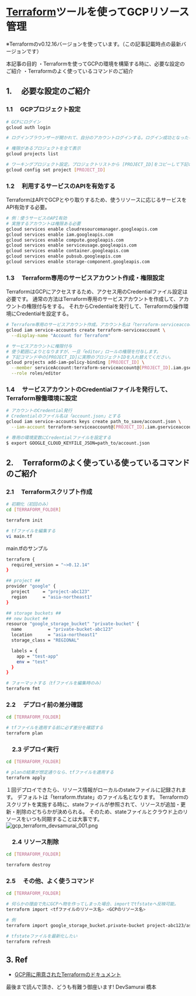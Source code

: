 # [Terraform](https://www.terraform.io/)ツールを使ってGCPリソース管理
※Terraformのv0.12.16バージョンを使っています。（この記事記載時点の最新バージョンです）

本記事の目的
・Terraformを使ってGCPの環境を構築する時に、必要な設定のご紹介
・Terraformのよく使っているコマンドのご紹介


## 1. 　必要な設定のご紹介
### 1.1 　GCPプロジェクト設定
```sh
# GCPにログイン
gcloud auth login

# ログインブラウンザーが開かれて、自分のアカウントログインする。ログイン成功となったら、下記を続き

# 権限があるプロジェクトを全て表示
gcloud projects list

# ワーキングプロジェクト設定。プロジェクトリストから [PROJECT_ID]をコピーして下記のコマンドに入れる
gcloud config set project [PROJECT_ID]
```

### 1.2 　利用するサービスのAPIを有効する
TerraformはAPIでGCPとやり取りするため、使うリソースに応じるサービスをAPI有効する必要。

```sh
# 例：使うサービスのAPI有効
# 実施するアカウントは権限ある必要
gcloud services enable cloudresourcemanager.googleapis.com
gcloud services enable iam.googleapis.com
gcloud services enable compute.googleapis.com
gcloud services enable serviceusage.googleapis.com
gcloud services enable container.googleapis.com
gcloud services enable pubsub.googleapis.com
gcloud services enable storage-component.googleapis.com
```

### 1.3 　Terraform専用のサービスアカウント作成・権限設定
TerraformはGCPにアクセスするため、アクセス用のCredentialファイル設定は必要です。
通常の方法はTerraform専用のサービスアカウントを作成して、アカウントの権限付与をする。
それからCredentialを発行して、Terraformの操作環境にCredentialを設定する。

```sh
# Terraform専用のサービスアカウント作成。アカウント名は「terraform-serviceaccount」とする
gcloud iam service-accounts create terraform-serviceaccount \
  --display-name "Account for Terraform"

# サービスアカウントに権限付与
# 使う範囲によりとなりますが、一旦「editor」ロールの権限を付与します。
# 下記コマンド中の[PROJECT_ID]に実際のプロジェクトIDを入れ替えてください。
gcloud projects add-iam-policy-binding [PROJECT_ID] \
  --member serviceAccount:terraform-serviceaccount@[PROJECT_ID].iam.gserviceaccount.com \
  --role roles/editor
```

### 1.4 　サービスアカウントのCredentialファイルを発行して、Terraform稼働環境に設定
```sh
# アカウントのCredential発行
# Credentialのファイル名は「account.json」とする
gcloud iam service-accounts keys create path_to_save/account.json \
  --iam-account terraform-serviceaccount@[PROJECT_ID].iam.gserviceaccount.com

# 専用の環境変数にCredentialファイルを設定する
$ export GOOGLE_CLOUD_KEYFILE_JSON=path_to/account.json
```

## 2. 　Terraformのよく使っている使っているコマンドのご紹介

### 2.1 　Terraformスクリプト作成
```sh
# 初期化（初回のみ）
cd [TERRAFORM_FOLDER]

terraform init
```

```sh
# tfファイルを編集する
vi main.tf
```

main.tfのサンプル
```sh
terraform {
  required_version = "~>0.12.14"
}

## project ##
provider "google" {
  project     = "project-abc123"
  region      = "asia-northeast1"
}

## storage buckets ##
## new bucket ##
resource "google_storage_bucket" "private-bucket" {
  name          = "private-bucket-abc123"
  location      = "asia-northeast1"
  storage_class = "REGIONAL"

  labels = {
    app = "test-app"
    env = "test"
  }
}
```

```sh
# フォーマットする（tfファイルを編集時のみ）
terraform fmt
```

### 2.2 　デプロイ前の差分確認
```sh
cd [TERRAFORM_FOLDER]

# tfファイルを適用する前に必ず差分を確認する
terraform plan
```

### 　2.3 デプロイ実行
```sh
cd [TERRAFORM_FOLDER]

# planの結果が想定通りなら、tfファイルを適用する
terraform apply
```
１回デプロイできたら、リソース情報がローカルのstateファイルに記録されます。
デフォルトは「terraform.tfstate」のファイル名となります。
Terraformのスクリプトを実施する時に、stateファイルが参照されて、リソースが追加・更新・削除のどちらかが決められる。
そのため、stateファイルとクラウド上のリソースをいつも同期することは大事です。
![gcp_terraform_devsamurai_001.png](https://qiita-image-store.s3.ap-northeast-1.amazonaws.com/0/535698/4aed5fe4-93ff-eb5a-86bf-c410265782f5.png)


### 　2.4 リソース削除
```sh
cd [TERRAFORM_FOLDER]

terraform destroy
```

### 2.5 　その他、よく使うコマンド

```sh
cd [TERRAFORM_FOLDER]

# 何らかの理由で先にGCPへ物を作ってしまった場合、importでtfstateへ反映可能。
terraform import <tfファイルのリソース名> <GCPのリソース名>

# 例
terraform import google_storage_bucket.private-bucket project-abc123/asia-northeast1/private-bucket-abc123
```

```sh
# tfstateファイルを最新化したい
terraform refresh
```

## 3. Ref

* [GCP用に用意されたTerraformのドキュメント](https://www.terraform.io/docs/providers/google/)


最後まで読んで頂き、どうも有難う御座います!
DevSamurai 橋本